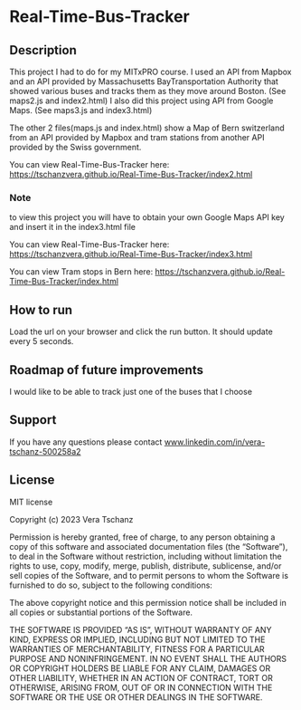 # Real-Time-Bus-Tracker

## Description

This project I had to do for my MITxPRO course. I used an API from  Mapbox and an API provided by Massachusetts BayTransportation Authority that showed various buses and tracks them as they move around Boston. (See maps2.js and index2.html) I also did this project using API from Google Maps. (See maps3.js and index3.html)

The other 2 files(maps.js and index.html) show a Map of Bern switzerland from an API provided by Mapbox and tram stations from another API provided by the Swiss government.


 
You can view Real-Time-Bus-Tracker here: https://tschanzvera.github.io/Real-Time-Bus-Tracker/index2.html

### Note 

to view this project you will have to obtain your own Google Maps API key and insert it in the index3.html file


You can view Real-Time-Bus-Tracker here: https://tschanzvera.github.io/Real-Time-Bus-Tracker/index3.html


You can view Tram stops in Bern here: https://tschanzvera.github.io/Real-Time-Bus-Tracker/index.html

## How to run

Load the url on your browser and click the run button. It should update every 5 seconds.

## Roadmap of future improvements 

I would like to be able to track just one of the buses that I choose

## Support

If you have any questions please contact www.linkedin.com/in/vera-tschanz-500258a2

## License

MIT license

Copyright (c) 2023 Vera Tschanz

Permission is hereby granted, free of charge, to any person obtaining a copy of this software and associated documentation files (the “Software”), to deal in the Software without restriction, including without limitation the rights to use, copy, modify, merge, publish, distribute, sublicense, and/or sell copies of the Software, and to permit persons to whom the Software is furnished to do so, subject to the following conditions:

The above copyright notice and this permission notice shall be included in all copies or substantial portions of the Software.

THE SOFTWARE IS PROVIDED “AS IS”, WITHOUT WARRANTY OF ANY KIND, EXPRESS OR IMPLIED, INCLUDING BUT NOT LIMITED TO THE WARRANTIES OF MERCHANTABILITY, FITNESS FOR A PARTICULAR PURPOSE AND NONINFRINGEMENT. IN NO EVENT SHALL THE AUTHORS OR COPYRIGHT HOLDERS BE LIABLE FOR ANY CLAIM, DAMAGES OR OTHER LIABILITY, WHETHER IN AN ACTION OF CONTRACT, TORT OR OTHERWISE, ARISING FROM, OUT OF OR IN CONNECTION WITH THE SOFTWARE OR THE USE OR OTHER DEALINGS IN THE SOFTWARE.



